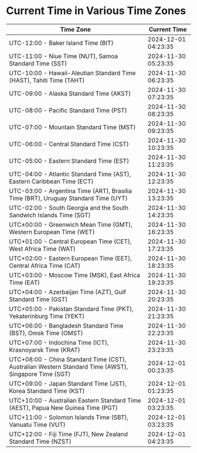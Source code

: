 # Current Time in Various Time Zones

| Time Zone | Current Time |
|-----------|--------------|
| UTC-12:00 - Baker Island Time (BIT) | 2024-12-01 04:23:35 |
| UTC-11:00 - Niue Time (NUT), Samoa Standard Time (SST) | 2024-11-30 05:23:35 |
| UTC-10:00 - Hawaii-Aleutian Standard Time (HAST), Tahiti Time (TAHT) | 2024-11-30 06:23:35 |
| UTC-09:00 - Alaska Standard Time (AKST) | 2024-11-30 07:23:35 |
| UTC-08:00 - Pacific Standard Time (PST) | 2024-11-30 08:23:35 |
| UTC-07:00 - Mountain Standard Time (MST) | 2024-11-30 09:23:35 |
| UTC-06:00 - Central Standard Time (CST) | 2024-11-30 10:23:35 |
| UTC-05:00 - Eastern Standard Time (EST) | 2024-11-30 11:23:35 |
| UTC-04:00 - Atlantic Standard Time (AST), Eastern Caribbean Time (ECT) | 2024-11-30 12:23:35 |
| UTC-03:00 - Argentina Time (ART), Brasília Time (BRT), Uruguay Standard Time (UYT) | 2024-11-30 13:23:35 |
| UTC-02:00 - South Georgia and the South Sandwich Islands Time (SGT) | 2024-11-30 14:23:35 |
| UTC±00:00 - Greenwich Mean Time (GMT), Western European Time (WET) | 2024-11-30 16:23:35 |
| UTC+01:00 - Central European Time (CET), West Africa Time (WAT) | 2024-11-30 17:23:35 |
| UTC+02:00 - Eastern European Time (EET), Central Africa Time (CAT) | 2024-11-30 18:23:35 |
| UTC+03:00 - Moscow Time (MSK), East Africa Time (EAT) | 2024-11-30 19:23:35 |
| UTC+04:00 - Azerbaijan Time (AZT), Gulf Standard Time (GST) | 2024-11-30 20:23:35 |
| UTC+05:00 - Pakistan Standard Time (PKT), Yekaterinburg Time (YEKT) | 2024-11-30 21:23:35 |
| UTC+06:00 - Bangladesh Standard Time (BST), Omsk Time (OMST) | 2024-11-30 22:23:35 |
| UTC+07:00 - Indochina Time (ICT), Krasnoyarsk Time (KRAT) | 2024-11-30 23:23:35 |
| UTC+08:00 - China Standard Time (CST), Australian Western Standard Time (AWST), Singapore Time (SGT) | 2024-12-01 00:23:35 |
| UTC+09:00 - Japan Standard Time (JST), Korea Standard Time (KST) | 2024-12-01 01:23:35 |
| UTC+10:00 - Australian Eastern Standard Time (AEST), Papua New Guinea Time (PGT) | 2024-12-01 03:23:35 |
| UTC+11:00 - Solomon Islands Time (SBT), Vanuatu Time (VUT) | 2024-12-01 03:23:35 |
| UTC+12:00 - Fiji Time (FJT), New Zealand Standard Time (NZST) | 2024-12-01 04:23:35 |
